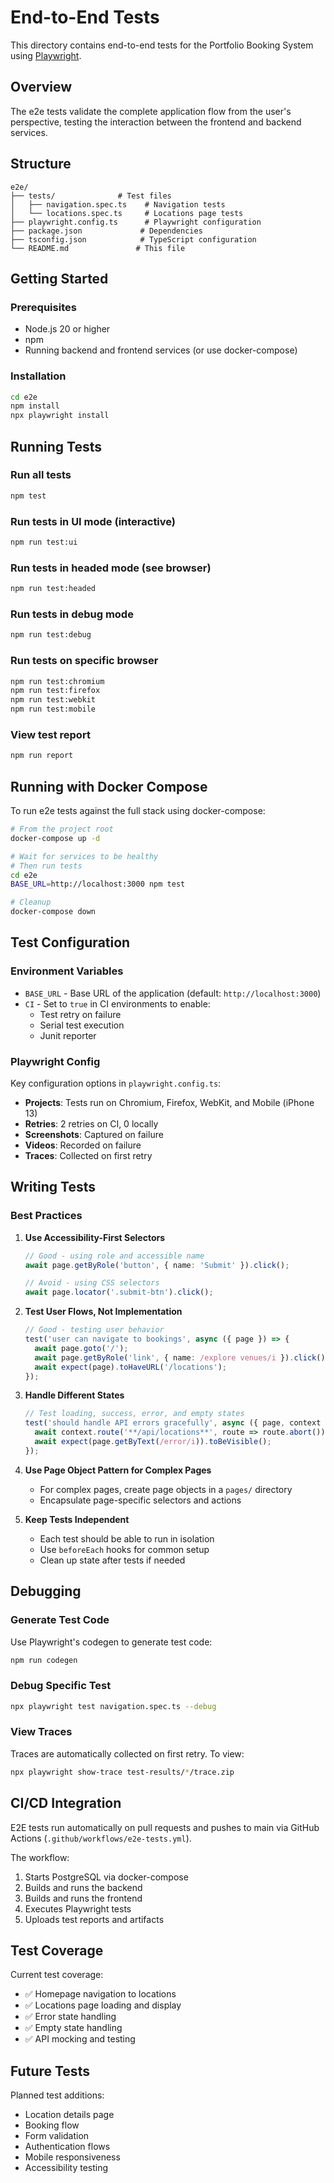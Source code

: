 # End-to-End Tests

This directory contains end-to-end tests for the Portfolio Booking System using [Playwright](https://playwright.dev/).

## Overview

The e2e tests validate the complete application flow from the user's perspective, testing the interaction between the frontend and backend services.

## Structure

```
e2e/
├── tests/              # Test files
│   ├── navigation.spec.ts    # Navigation tests
│   └── locations.spec.ts     # Locations page tests
├── playwright.config.ts      # Playwright configuration
├── package.json             # Dependencies
├── tsconfig.json            # TypeScript configuration
└── README.md               # This file
```

## Getting Started

### Prerequisites

- Node.js 20 or higher
- npm
- Running backend and frontend services (or use docker-compose)

### Installation

```bash
cd e2e
npm install
npx playwright install
```

## Running Tests

### Run all tests

```bash
npm test
```

### Run tests in UI mode (interactive)

```bash
npm run test:ui
```

### Run tests in headed mode (see browser)

```bash
npm run test:headed
```

### Run tests in debug mode

```bash
npm run test:debug
```

### Run tests on specific browser

```bash
npm run test:chromium
npm run test:firefox
npm run test:webkit
npm run test:mobile
```

### View test report

```bash
npm run report
```

## Running with Docker Compose

To run e2e tests against the full stack using docker-compose:

```bash
# From the project root
docker-compose up -d

# Wait for services to be healthy
# Then run tests
cd e2e
BASE_URL=http://localhost:3000 npm test

# Cleanup
docker-compose down
```

## Test Configuration

### Environment Variables

- `BASE_URL` - Base URL of the application (default: `http://localhost:3000`)
- `CI` - Set to `true` in CI environments to enable:
  - Test retry on failure
  - Serial test execution
  - Junit reporter

### Playwright Config

Key configuration options in `playwright.config.ts`:

- **Projects**: Tests run on Chromium, Firefox, WebKit, and Mobile (iPhone 13)
- **Retries**: 2 retries on CI, 0 locally
- **Screenshots**: Captured on failure
- **Videos**: Recorded on failure
- **Traces**: Collected on first retry

## Writing Tests

### Best Practices

1. **Use Accessibility-First Selectors**
   ```typescript
   // Good - using role and accessible name
   await page.getByRole('button', { name: 'Submit' }).click();

   // Avoid - using CSS selectors
   await page.locator('.submit-btn').click();
   ```

2. **Test User Flows, Not Implementation**
   ```typescript
   // Good - testing user behavior
   test('user can navigate to bookings', async ({ page }) => {
     await page.goto('/');
     await page.getByRole('link', { name: /explore venues/i }).click();
     await expect(page).toHaveURL('/locations');
   });
   ```

3. **Handle Different States**
   ```typescript
   // Test loading, success, error, and empty states
   test('should handle API errors gracefully', async ({ page, context }) => {
     await context.route('**/api/locations**', route => route.abort());
     await expect(page.getByText(/error/i)).toBeVisible();
   });
   ```

4. **Use Page Object Pattern for Complex Pages**
   - For complex pages, create page objects in a `pages/` directory
   - Encapsulate page-specific selectors and actions

5. **Keep Tests Independent**
   - Each test should be able to run in isolation
   - Use `beforeEach` hooks for common setup
   - Clean up state after tests if needed

## Debugging

### Generate Test Code

Use Playwright's codegen to generate test code:

```bash
npm run codegen
```

### Debug Specific Test

```bash
npx playwright test navigation.spec.ts --debug
```

### View Traces

Traces are automatically collected on first retry. To view:

```bash
npx playwright show-trace test-results/*/trace.zip
```

## CI/CD Integration

E2E tests run automatically on pull requests and pushes to main via GitHub Actions (`.github/workflows/e2e-tests.yml`).

The workflow:
1. Starts PostgreSQL via docker-compose
2. Builds and runs the backend
3. Builds and runs the frontend
4. Executes Playwright tests
5. Uploads test reports and artifacts

## Test Coverage

Current test coverage:

- ✅ Homepage navigation to locations
- ✅ Locations page loading and display
- ✅ Error state handling
- ✅ Empty state handling
- ✅ API mocking and testing

## Future Tests

Planned test additions:
- Location details page
- Booking flow
- Form validation
- Authentication flows
- Mobile responsiveness
- Accessibility testing
